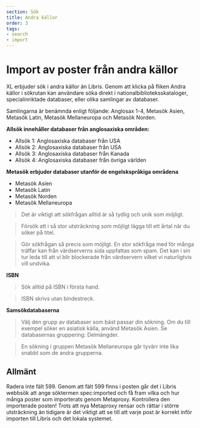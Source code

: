```yaml
---
section: Sök
title: Andra källor
order: 3
tags:
- search
- import
---
```


# Import av poster från andra källor


XL erbjuder sök i andra källor än Libris. Genom att klicka på fliken Andra källor i sökrutan kan användare söka direkt i nationalbiblioteksskataloger, specialinriktade databaser, eller olika samlingar av databaser. 

Samlingarna är benämnda enligt följande: Anglosax 1-4, Metasök Asien, Metasök Latin, Metasök Mellaneuropa och Metasök Norden. 

**Allsök innehåller databaser från anglosaxiska områden:**

* Allsök 1: Anglosaxiska databaser från USA
* Allsök 2: Anglosaxiska databaser från USA
* Allsök 3: Anglosaxiska databaser från Kanada
* Allsök 4: Anglosaxiska databaser från övriga världen

**Metasök erbjuder databaser utanför de engelskspråkiga områdena**

* Metasök Asien
* Metasök Latin
* Metasök Norden
* Metasök Mellaneuropa

>Det är viktigt att sökfrågan alltid är så tydlig och unik som möjligt.

>Försök att i så stor utsträckning som möjligt lägga till ett årtal när du söker på titel.

>Gör sökfrågan så precis som möjligt. En stor sökfråga med för många träffar kan från värdserverns sida uppfattas som spam. Det kan i sin tur leda till att vi blir blockerade från värdservern vilket vi naturligtvis vill undvika.

**ISBN**

>Sök alltid på ISBN i första hand.

>ISBN skrivs utan bindestreck.

**Samsökdatabaserna**

>Välj den grupp av databaser som bäst passar din sökning. Om du till exempel söker en asiatisk källa, använd Metasök Asien. Se databasernas gruppering: Delmängder.

>En sökning i gruppen Metasök Mellaneuropa går tyvärr inte lika snabbt som de andra grupperna.

## Allmänt
Radera inte fält 599. Genom att fält 599 finns i posten går det i Libris webbsök att ange söktermen spec:imported och få fram vilka och hur många poster som importerats genom Metaproxy.
Kontrollera den importerade posten! Trots att nya Metaproxy rensar och rättar i större utsträckning än tidigare är det viktigt att se till att varje post är korrekt inför importen till Libris och det lokala systemet. 
